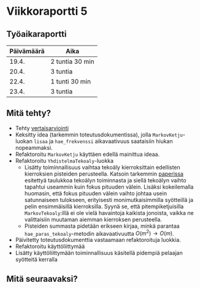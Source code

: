 # Viikkoraportti 5

## Työaikaraportti

|Päivämäärä|Aika|
|----------|----|
|19.4.|2 tuntia 30 min|
|20.4.|3 tuntia|
|22.4.|1 tunti 30 min|
|23.4.|3 tuntia|

## Mitä tehty?

- Tehty [vertaisarviointi](https://github.com/henryblu/signal-processing-project/issues/1)
- Keksitty idea (tarkemmin toteutusdokumentissa), jolla `MarkovKetju`-luokan `lisaa` ja `hae_frekvenssi` aikavaativuus saataisiin hiukan nopeammaksi.
- Refaktoroitu `MarkovKetju` käyttäen edellä mainittua ideaa.
- Refaktoroitu `YhdistelmaTekoaly`-luokka
  - Lisätty toiminnallisuus vaihtaa tekoäly kierroksittain edellisten kierroksien pisteiden perusteella.
    Katsoin tarkemmin [paperissa](https://doi.org/10.1038/s41598-020-70544-7) esitettyä taulukkoa tekoälyn toiminnasta ja siellä tekoälyn vaihto tapahtui useammin kuin fokus pituuden välein.
    Lisäksi kokeilemalla huomasin, että fokus pituuden välein vaihto johtaa usein satunnaiseen tulokseen, erityisesti monimutkaisimmilla syötteillä ja pelin ensimmäisillä kierroksilla.
    Syynä se, että pitempiketjuisilla `MarkovTekoaly`:illä ei ole vielä havaintoja kaikista jonoista, vaikka ne valittaisiin muutaman aiemman kierroksen perusteella.
  - Pisteiden summasta pidetään erikseen kirjaa, minkä parantaa `hae_paras_tekoaly`-metodin aikavaativuutta $O(m^2)\to O(m)$.
- Päivitetty toteutusdokumenttia vastaamaan refaktoroituja luokkia.
- Refaktoroitu käyttöliittymää
- Lisätty käyttöliittymään toiminnallisuus käsitellä pidempiä pelaajan syötteitä kerralla

## Mitä seuraavaksi?
